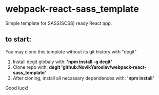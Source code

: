 # webpack-react-sass_template

Simple template for SASS(SCSS) ready React app.

## to start:

You may clone this template without its git history with "degit"

1. Install degit globaly with: **'npm install -g degit'**
2. Clone repo with: **degit 'github:NovikYaroslav/webpack-react-sass_template'**
3. After cloning, install all necassary dependences with: **'npm install'**

Good luck!
